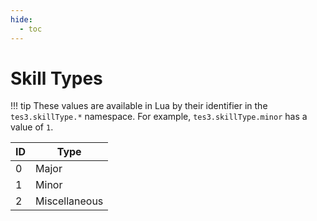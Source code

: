 ```yaml
---
hide:
  - toc
---
```


# Skill Types

!!! tip
	These values are available in Lua by their identifier in the `tes3.skillType.*` namespace. For example, `tes3.skillType.minor` has a value of `1`.

ID | Type
-- | -------------
0  | Major
1  | Minor
2  | Miscellaneous